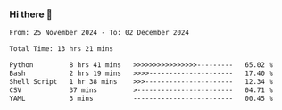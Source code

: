 ### Hi there 👋

<!--
**ututono/ututono** is a ✨ _special_ ✨ repository because its `README.md` (this file) appears on your GitHub profile.

Here are some ideas to get you started:

- 🔭 I’m currently working on ...
- 🌱 I’m currently learning ...
- 👯 I’m looking to collaborate on ...
- 🤔 I’m looking for help with ...
- 💬 Ask me about ...
- 📫 How to reach me: ...
- 😄 Pronouns: ...
- ⚡ Fun fact: ...
-->



<!--START_SECTION:waka-->

```txt
From: 25 November 2024 - To: 02 December 2024

Total Time: 13 hrs 21 mins

Python         8 hrs 41 mins   >>>>>>>>>>>>>>>>---------   65.02 %
Bash           2 hrs 19 mins   >>>>---------------------   17.40 %
Shell Script   1 hr 38 mins    >>>----------------------   12.34 %
CSV            37 mins         >------------------------   04.71 %
YAML           3 mins          -------------------------   00.45 %
```

<!--END_SECTION:waka-->
